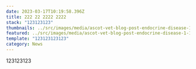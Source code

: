 ```yaml
---
date: 2023-03-17T10:19:58.396Z
title: 222 22 2222 2222
stack: "123123123"
thumbnails: ../src/images/media/ascot-vet-blog-post-endocrine-disease-1-1080x675.jpg
featured: ../src/images/media/ascot-vet-blog-post-endocrine-disease-1-1080x675.jpg
template: "123123123123"
category: News
---
```

123123123